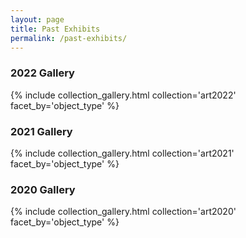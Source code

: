 ```yaml
---
layout: page
title: Past Exhibits
permalink: /past-exhibits/
---
```


### 2022 Gallery

{% include collection_gallery.html collection='art2022' facet_by='object_type' %}

### 2021 Gallery 

{% include collection_gallery.html collection='art2021' facet_by='object_type' %}

### 2020 Gallery 

{% include collection_gallery.html collection='art2020' facet_by='object_type' %}